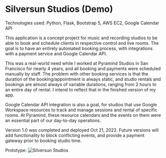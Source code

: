 # Silversun Studios (Demo)

Technologies used: Python, Flask, Bootstrap 5, AWS EC2, Google Calendar API

This application is a concept project for music and recording studios to be able to book and schedule clients in respective control and live rooms. The goal is to have an entirely automated booking process, with integrations with a payment service and Google Calendar API.

This was a real-world need while I worked at Pyramind Studios in San Francisco for nearly 4 years, and all booking and payments were scheduled manually by staff. The problem with other booking services is that the duration of the booking/appointment is always static, and studio rentals and bookings are almost always of variable durations, ranging from 2 hours to an entire day of rental. I intend to reflect that in the finished version of my app.

Google Calendar API integration is also a goal, for studios that use Google Workspace resources to track and manage sessions and rental of specific rooms. At Pyramind, these resource calendars and the events on them were an essential part of our day-to-day operations.

Version 1.0 was completed and deployed Oct 21, 2022. Future versions will add functionality to block conflicting events, and provide a payment gateway prior to booking studio time.

Prototype:
![Silversun Studios](https://user-images.githubusercontent.com/110561217/198707747-660f7d48-10fa-4915-8a58-c4c2f1e94738.svg)
